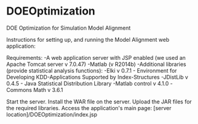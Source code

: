 # DOEOptimization
DOE Optimization for Simulation Model Alignment

Instructions for setting up, and running the Model Alignment web application:

Requirements:
-A web application server with JSP enabled (we used an Apache Tomcat server v 7.0.47)
-Matlab (v R2014b)
-Additional libraries (provide statistical analysis functions):
 -Elki v 0.7.1 - Environment for Developing KDD-Applications Supported by Index-Structures
 -JDistLib v 0.4.5 - Java Statistical Distribution Library
 -Matlab control v 4.1.0
 -Commons Math v 3.6.1

Start the server.
Install the WAR file on the server.
Upload the JAR files for the required libraries.
Access the application's main page: [server location]/DOEOptimization/index.jsp
